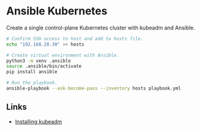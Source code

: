 # Ansible Kubernetes

Create a single control-plane Kubernetes cluster with kubeadm and Ansible.

```bash
# Confirm SSH access to host and add to hosts file.
echo "192.168.20.30" >> hosts

# Create virtual environment with Ansible.
python3 -m venv .ansible
source .ansible/bin/activate
pip install ansible

# Run the playbook.
ansible-playbook --ask-become-pass --inventory hosts playbook.yml
```

## Links

- [Installing kubeadm]

[Installing kubeadm]: https://kubernetes.io/docs/setup/production-environment/tools/kubeadm/install-kubeadm/
